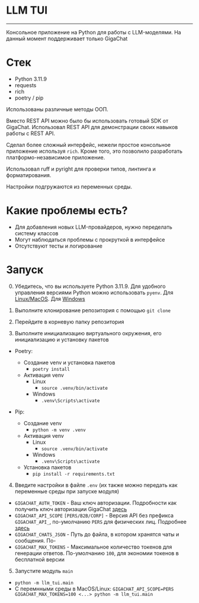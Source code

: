 # LLM TUI
---

Консольное приложение на Python для работы с LLM-моделями.
На данный момент поддерживает только GigaChat

# Стек

- Python 3.11.9
- requests
- rich
- poetry / pip

Использованы различные методы ООП.

Вместо REST API можно было бы использовать готовый SDK от GigaChat. Использовал REST API для демонстрации своих навыков работы с REST API.

Сделал более сложный интерфейс, нежели простое консольное приложение используя `rich`. Кроме того, это позволило разработать платформо-независимое приложение.

Использовал ruff и pyright для проверки типов, линтинга и форматирования.

Настройки подгружаются из переменных среды.

# Какие проблемы есть?

- Для добавления новых LLM-провайдеров, нужно переделать систему классов
- Могут наблюдаться проблемы с прокруткой в интерфейсе
- Отсутствуют тесты и логирование

# Запуск
0. Убедитесь, что вы используете Python 3.11.9.
Для удобного управления версиями Python можно использовать `pyenv`.
Для [Linux/MacOS](https://github.com/pyenv/pyenv).
Для [Windows](https://github.com/pyenv-win/pyenv-win)

1. Выполните клонирование репозитория с помощью `git clone`
2. Перейдите в корневую папку репозитория
3. Выполните инициализацию виртуального окружения, его инициализацию и установку пакетов
  - Poetry:
    - Создание venv и установка пакетов
      - `poetry install`
    - Активация venv
      - Linux
        - `source .venv/bin/activate`
      - Windows
        - `.venv\Scripts\activate`

  - Pip:
    - Cоздание venv
      - `python -m venv .venv`
    - Активация venv
      - Linux
        - `source .venv/bin/activate`
      - Windows
        - `.venv\Scripts\activate`
    - Установка пакетов
      - `pip install -r requirements.txt`

4. Введите настройки в файле `.env` (их также можно передать как переменные среды при запуске модуля)
 - `GIGACHAT_AUTH_TOKEN` - Ваш ключ авторизации. Подробности как получить ключ авторизации GigaChat [здесь](https://developers.sber.ru/docs/ru/gigachat/quickstart/ind-using-api)
 - `GIGACHAT_API_SCOPE` `[PERS/B2B/CORP]` - Версия API без префикса `GIGACHAT_API_`, по-умолчанию `PERS` для физических лиц. Подробнее [здесь](https://developers.sber.ru/docs/ru/gigachat/api/reference/rest/post-token)
 - `GIGACHAT_CHATS_JSON` - Путь до файла, в котором хранятся чаты и сообщения. По-
 - `GIGACHAT_MAX_TOKENS` - Максимальное количество токенов для генерации ответов. По-умолчанию `100`, для экономии токенов в бесплатной версии

5. Запустите модуль `main`
 - `python -m llm_tui.main`
 - С перемнными среды в MacOS/Linux: `GIGACHAT_API_SCOPE=PERS GIGACHAT_MAX_TOKENS=100 <...> python -m llm_tui.main`

